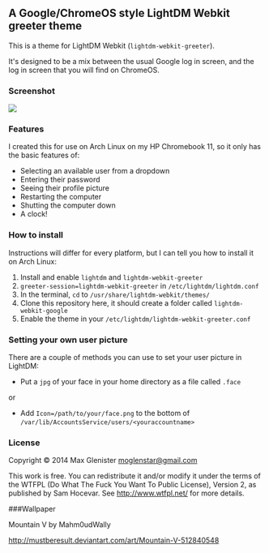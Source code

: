 ## A Google/ChromeOS style LightDM Webkit greeter theme

This is a theme for LightDM Webkit (`lightdm-webkit-greeter`).

It's designed to be a mix between the usual Google log in screen, and the log in screen that you will find on ChromeOS.

### Screenshot

![](https://lh3.googleusercontent.com/-JTbV4MP0MZQ/VY_t_Ho-2LI/AAAAAAAAAHQ/Mub2yP_JBys/w1362-h766-no/review.png)

### Features

I created this for use on Arch Linux on my HP Chromebook 11, so it only has the basic features of:

- Selecting an available user from a dropdown
- Entering their password
- Seeing their profile picture
- Restarting the computer
- Shutting the computer down
- A clock!

### How to install

Instructions will differ for every platform, but I can tell you how to install it on Arch Linux:

1. Install and enable `lightdm` and `lightdm-webkit-greeter`
2. `greeter-session=lightdm-webkit-greeter` in `/etc/lightdm/lightdm.conf`
3. In the terminal, `cd` to `/usr/share/lightdm-webkit/themes/`
4. Clone this repository here, it should create a folder called `lightdm-webkit-google`
5. Enable the theme in your `/etc/lightdm/lightdm-webkit-greeter.conf`

### Setting your own user picture

There are a couple of methods you can use to set your user picture in LightDM:

- Put a `jpg` of your face in your home directory as a file called `.face`

or

- Add `Icon=/path/to/your/face.png` to the bottom of `/var/lib/AccountsService/users/<youraccountname>`


### License

Copyright © 2014 Max Glenister moglenstar@gmail.com

This work is free. You can redistribute it and/or modify it under the terms of the WTFPL (Do What The Fuck You Want To Public License), Version 2, as published by Sam Hocevar. See http://www.wtfpl.net/ for more details.


###Wallpaper  

Mountain V by Mahm0udWally

http://mustberesult.deviantart.com/art/Mountain-V-512840548
